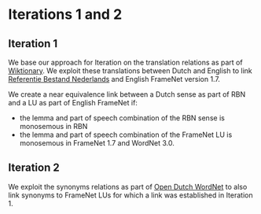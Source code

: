 # Iterations 1 and 2

## Iteration 1
We base our approach for Iteration on the translation relations as 
part of [Wiktionary](https://www.wiktionary.org/).
We exploit these translations between Dutch and English to link
[Referentie Bestand Nederlands](https://ivdnt.org/images/stories/producten/documentatie/rbn_documentatie_nl.pdf)
and English FrameNet version 1.7.

We create a near equivalence link between a Dutch sense as part of RBN and a LU as part of English FrameNet if:
* the lemma and part of speech combination of the RBN sense is monosemous in RBN
* the lemma and part of speech combination of the FrameNet LU is monosemous in FrameNet 1.7 and WordNet 3.0.

## Iteration 2
We exploit the synonyms relations as part of [Open Dutch WordNet](http://wordpress.let.vupr.nl/odwn/)
to also link synonyms to FrameNet LUs for which a link was established in Iteration 1.